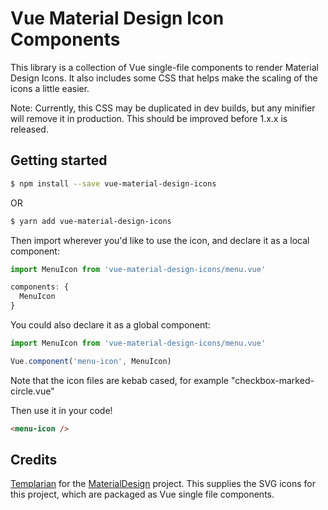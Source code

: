 # Vue Material Design Icon Components

This library is a collection of Vue single-file components to render Material
Design Icons. It also includes some CSS that helps make the scaling of the
icons a little easier.

Note: Currently, this CSS may be duplicated in dev builds, but any minifier
will remove it in production. This should be improved before 1.x.x is released.

## Getting started

```bash
$ npm install --save vue-material-design-icons
```

OR

```bash
$ yarn add vue-material-design-icons
```

Then import wherever you'd like to use the icon, and declare it as a local component:

```javascript
import MenuIcon from 'vue-material-design-icons/menu.vue'

components: {
  MenuIcon
}
```

You could also declare it as a global component:

```javascript
import MenuIcon from 'vue-material-design-icons/menu.vue'

Vue.component('menu-icon', MenuIcon)
```

Note that the icon files are kebab cased, for example "checkbox-marked-circle.vue"

Then use it in your code!

```html
<menu-icon />
```

## Credits

[Templarian](https://github.com/Templarian "Templarian's GitHub profile") for the [MaterialDesign](https://github.com/Templarian/MaterialDesign "MaterialDesign Github page") project. This supplies the SVG icons for this project, which are packaged as Vue single file components.
